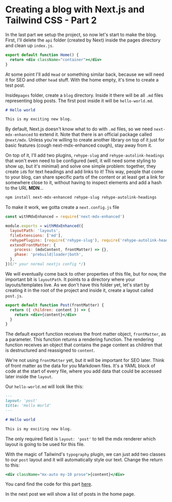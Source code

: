 # Creating a blog with Next.js and Tailwind CSS - Part 2

In the last part we setup the project, so now let's start to make the blog. First, I'll delete the `api` folder (created by Next) inside the pages directory and clean up `index.js`.

```jsx
export default function Home() {
  return <div className="container"></div>
}
```

At some point I'll add `Head` or something similar back, because we will need it for SEO and other `head` stuff. With the home empty, it's time to create a test post.

Inside`pages` folder, create a `blog` directory. Inside it there will be all `.md` files representing blog posts. The first post inside it will be `hello-world.md`.

```markdown
# Hello world

This is my exciting new blog.
```

By default, Next.js doesn't know what to do with `.md` files, so we need `next-mdx-enhanced` to extend it. Note that there is an official package called `@next/mdx`. Unless you're willing to create another library on top of it just for basic features (cough next-mdx-enhanced cough), stay away from it.

On top of it, I'll add two plugins, `rehype-slug` and `rehype-autolink-headings` that won't even need to be configured (well, it will need some styling to show up, but it's minimal) and solve one simple problem: together, they create `id`s for text headings and add links to it! This way, people that come to your blog, can share specific parts of the content or at least get a link for somewhere close to it, without having to inspect elements and add a hash to the URL **MDN**...

```sh
npm install next-mdx-enhanced rehype-slug rehype-autolink-headings
```

To make it work, we gotta create a `next.config.js` file

```js
const withMdxEnhanced = require('next-mdx-enhanced')

module.exports = withMdxEnhanced({
  layoutPath: 'layouts',
  fileExtensions: ['md'],
  rehypePlugins: [require('rehype-slug'), require('rehype-autolink-headings')],
  extendFrontMatter: {
    process: (mdxContent, frontMatter) => {},
    phase: 'prebuild|loader|both',
  },
})(/* your normal nextjs config */)
```

We will eventually come back to other properties of this file, but for now, the important bit is `layoutPath`. It points to a directory where your layouts/templates live. As we don't have this folder yet, let's start by creating it in the root of the project and inside it, create a layout called `post.js`.

```jsx
export default function Post(frontMatter) {
  return ({ children: content }) => {
    return <div>{content}</div>
  }
}
```

The default export function receives the front matter object, `frontMatter`, as a parameter. This function returns a rendering function. The rendering function receives an object that contains the page content as children that is destructured and reassigned to `content`.

We're not using `frontMatter` yet, but it will be important for SEO later. Think of front matter as the data for you Markdown files. It's a YAML block of code at the start of every file, where you add data that could be accessed later inside the `layout`.

Our `hello-world.md` will look like this:

```markdown
---
layout: 'post'
title: 'Hello World'
---

# Hello world

This is my exciting new blog.
```

The only required field is `layout: 'post'` to tell the mdx renderer which layout is going to be used for this file.

With the magic of Tailwind's `typography` plugin, we can just add two classes to our `post` layout and it will automatically style our text. Change the return to this:

```jsx
<div className="mx-auto my-10 prose">{content}</div>
```

You cand find the code for this part [here](https://github.com/estevanmaito/temp-blog/tree/tutorial-part-2).

In the next post we will show a list of posts in the home page.
